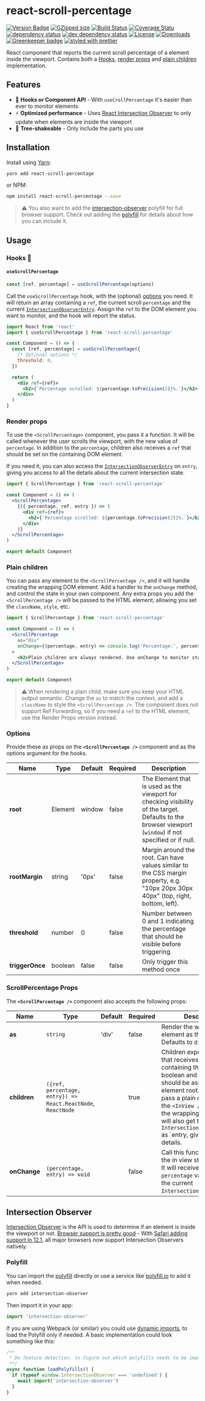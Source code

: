 # react-scroll-percentage

[![Version Badge][npm-version-svg]][package-url]
[![GZipped size][npm-minzip-svg]][bundlephobia-url]
[![Build Status][travis-svg]][travis-url]
[![Coverage Statu][coveralls-svg]][coveralls-url]
[![dependency status][deps-svg]][deps-url]
[![dev dependency status][dev-deps-svg]][dev-deps-url]
[![License][license-image]][license-url]
[![Downloads][downloads-image]][downloads-url]
[![Greenkeeper badge][greenkeeper-svg]][greenkeeper-url]
[![styled with prettier][prettier-svg]][prettier-url]

React component that reports the current scroll percentage of a element inside
the viewport. Contains both a [Hooks](#hooks), [render props](#render-props) and
[plain children](#plain-children) implementation.

## Features

- 🎣 **Hooks or Component API** - With `useCrollPercentage` it's easier than
  ever to monitor elements
- ⚡️ **Optimized performance** - Uses
  [React Intersection Observer](https://github.com/thebuilder/react-intersection-observer)
  to only update when elements are inside the viewport
- 🌳 **Tree-shakeable** - Only include the parts you use

## Installation

Install using [Yarn](https://yarnpkg.com):

```sh
yarn add react-scroll-percentage
```

or NPM:

```sh
npm install react-scroll-percentage --save
```

> ⚠️ You also want to add the
> [intersection-observer](https://www.npmjs.com/package/react-scroll-percentage)
> polyfill for full browser support. Check out adding the [polyfill](#polyfill)
> for details about how you can include it.

## Usage

### Hooks 🎣

#### `useScrollPercentage`

```js
const [ref, percentage] = useScrollPercentage(options)
```

Call the `useScrollPercentage` hook, with the (optional) [options](#options) you
need. It will return an array containing a `ref`, the current scroll
`percentage` and the current
[`IntersectionObserverEntry`](https://developer.mozilla.org/en-US/docs/Web/API/IntersectionObserverEntry).
Assign the `ref` to the DOM element you want to monitor, and the hook will
report the status.

```jsx
import React from 'react'
import { useScrollPercentage } from 'react-scroll-percentage'

const Component = () => {
  const [ref, percentage] = useScrollPercentage({
    /* Optional options */
    threshold: 0,
  })

  return (
    <div ref={ref}>
      <h2>{`Percentage scrolled: ${percentage.toPrecision(2)}%.`}</h2>
    </div>
  )
}
```

### Render props

To use the `<ScrollPercentage>` component, you pass it a function. It will be
called whenever the user scrolls the viewport, with the new value of
`percentage`. In addition to the `percentage`, children also receives a `ref`
that should be set on the containing DOM element.

If you need it, you can also access the
[`IntersectionObserverEntry`](https://developer.mozilla.org/en-US/docs/Web/API/IntersectionObserverEntry)
on `entry`, giving you access to all the details about the current intersection
state.

```jsx
import { ScrollPercentage } from 'react-scroll-percentage'

const Component = () => (
  <ScrollPercentage>
    {({ percentage, ref, entry }) => (
      <div ref={ref}>
        <h2>{`Percentage scrolled: ${percentage.toPrecision(2)}%.`}</h2>
      </div>
    )}
  </ScrollPercentage>
)

export default Component
```

### Plain children

You can pass any element to the `<ScrollPercentage />`, and it will handle
creating the wrapping DOM element. Add a handler to the `onChange` method, and
control the state in your own component. Any extra props you add the
`<ScrollPercentage />` will be passed to the HTML element, allowing you set the
`className`, `style`, etc.

```jsx
import { ScrollPercentage } from 'react-scroll-percentage'

const Component = () => (
  <ScrollPercentage
    as="div"
    onChange={(percentage, entry) => console.log('Percentage:', percentage)}
  >
    <h2>Plain children are always rendered. Use onChange to monitor state.</h2>
  </ScrollPercentage>
)

export default Component
```

> ⚠️ When rendering a plain child, make sure you keep your HTML output semantic.
> Change the `as` to match the context, and add a `className` to style the
> `<ScrollPercentage />`. The component does not support Ref Forwarding, so if
> you need a `ref` to the HTML element, use the Render Props version instead.

### Options

Provide these as props on the **`<ScrollPercentage />`** component and as the
options argument for the hooks.

| Name            | Type    | Default | Required | Description                                                                                                                                              |
| --------------- | ------- | ------- | -------- | -------------------------------------------------------------------------------------------------------------------------------------------------------- |
| **root**        | Element | window  | false    | The Element that is used as the viewport for checking visibility of the target. Defaults to the browser viewport (`window`) if not specified or if null. |
| **rootMargin**  | string  | '0px'   | false    | Margin around the root. Can have values similar to the CSS margin property, e.g. "10px 20px 30px 40px" (top, right, bottom, left).                       |
| **threshold**   | number  | 0       | false    | Number between 0 and 1 indicating the percentage that should be visible before triggering.                                                               |
| **triggerOnce** | boolean | false   | false    | Only trigger this method once                                                                                                                            |

### ScrollPercentage Props

The **`<ScrollPercentage />`** component also accepts the following props:

| Name         | Type                                                         | Default | Required | Description                                                                                                                                                                                                                                                                                                                       |
| ------------ | ------------------------------------------------------------ | ------- | -------- | --------------------------------------------------------------------------------------------------------------------------------------------------------------------------------------------------------------------------------------------------------------------------------------------------------------------------------- |
| **as**       | `string`                                                     | 'div'   | false    | Render the wrapping element as this element. Defaults to `div`.                                                                                                                                                                                                                                                                   |
| **children** | `({ref, percentage, entry}) => React.ReactNode`, `ReactNode` |         | true     | Children expects a function that receives an object containing the `percentage` boolean and a `ref` that should be assigned to the element root. Alternatively pass a plain child, to have the `<InView />` deal with the wrapping element. You will also get the `IntersectionObserverEntry` as `entry, giving you more details. |
| **onChange** | `(percentage, entry) => void`                                |         | false    | Call this function whenever the in view state changes. It will receive the `percentage` value, alongside the current `IntersectionObserverEntry`.                                                                                                                                                                                 |

## Intersection Observer

[Intersection Observer](https://developer.mozilla.org/en-US/docs/Web/API/Intersection_Observer_API)
is the API is used to determine if an element is inside the viewport or not.
[Browser support is pretty good](http://caniuse.com/#feat=intersectionobserver) -
With
[Safari adding support in 12.1](https://webkit.org/blog/8718/new-webkit-features-in-safari-12-1/),
all major browsers now support Intersection Observers natively.

### Polyfill

You can import the
[polyfill](https://www.npmjs.com/package/intersection-observer) directly or use
a service like [polyfill.io](https://polyfill.io/v2/docs/) to add it when
needed.

```sh
yarn add intersection-observer
```

Then import it in your app:

```js
import 'intersection-observer'
```

If you are using Webpack (or similar) you could use
[dynamic imports](https://webpack.js.org/api/module-methods/#import-), to load
the Polyfill only if needed. A basic implementation could look something like
this:

```js
/**
 * Do feature detection, to figure out which polyfills needs to be imported.
 **/
async function loadPolyfills() {
  if (typeof window.IntersectionObserver === 'undefined') {
    await import('intersection-observer')
  }
}
```

[package-url]: https://npmjs.org/package/react-scroll-percentage
[npm-version-svg]: https://img.shields.io/npm/v/react-scroll-percentage.svg
[npm-minzip-svg]: https://img.shields.io/bundlephobia/minzip/react.svg
[bundlephobia-url]: https://bundlephobia.com/result?p=react-scroll-percentage
[travis-svg]: https://travis-ci.org/thebuilder/react-scroll-percentage.svg
[travis-url]: https://travis-ci.org/thebuilder/react-scroll-percentage
[coveralls-svg]:
  https://coveralls.io/repos/github/thebuilder/react-scroll-percentage/badge.svg?branch=master
[coveralls-url]:
  https://coveralls.io/github/thebuilder/react-scroll-percentage?branch=master
[deps-svg]: https://david-dm.org/thebuilder/react-scroll-percentage.svg
[deps-url]: https://david-dm.org/thebuilder/react-scroll-percentage
[dev-deps-svg]:
  https://david-dm.org/thebuilder/react-scroll-percentage/dev-status.svg
[dev-deps-url]:
  https://david-dm.org/thebuilder/react-scroll-percentage#info=devDependencies
[license-image]: http://img.shields.io/npm/l/react-scroll-percentage.svg
[license-url]: LICENSE
[downloads-image]: http://img.shields.io/npm/dm/react-scroll-percentage.svg
[downloads-url]: http://npm-stat.com/charts.html?package=react-scroll-percentage
[greenkeeper-svg]:
  https://badges.greenkeeper.io/thebuilder/react-scroll-percentage.svg
[greenkeeper-url]: https://greenkeeper.io/
[prettier-svg]: https://img.shields.io/badge/styled_with-prettier-ff69b4.svg
[prettier-url]: https://github.com/prettier/prettier
